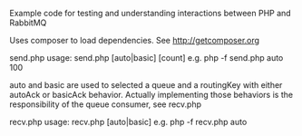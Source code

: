 Example code for testing and understanding interactions between PHP and RabbitMQ

Uses composer to load dependencies. See http://getcomposer.org

send.php
  usage: send.php [auto|basic] [count]
  e.g. php -f send.php auto 100

  auto and basic are used to selected a queue and a routingKey
  with either autoAck or basicAck behavior. Actually implementing
  those behaviors is the responsibility of the queue consumer,
  see recv.php

recv.php
  usage: recv.php [auto|basic]
  e.g. php -f recv.php auto
